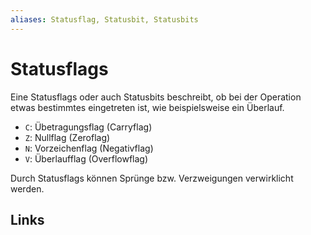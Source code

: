 ```yaml
---
aliases: Statusflag, Statusbit, Statusbits
---
```

# Statusflags 
Eine Statusflags oder auch Statusbits beschreibt, ob bei der Operation etwas bestimmtes eingetreten ist, wie beispielsweise ein Überlauf.
- `C`: Übetragungsflag (Carryflag)
- `Z`: Nullflag (Zeroflag)
- `N`: Vorzeichenflag (Negativflag)
- `V`: Überlaufflag (Overflowflag)

Durch Statusflags können Sprünge bzw. Verzweigungen verwirklicht werden.

## Links